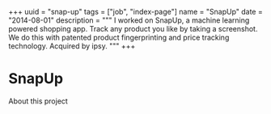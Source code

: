 +++
uuid = "snap-up"
tags = ["job", "index-page"]
name = "SnapUp"
date = "2014-08-01"
description = """
  I worked on SnapUp, a machine learning powered shopping app.
  Track any product you like by taking a screenshot.
  We do this with patented product fingerprinting and price tracking technology. Acquired by ipsy.
"""
+++
# SnapUp
About this project
